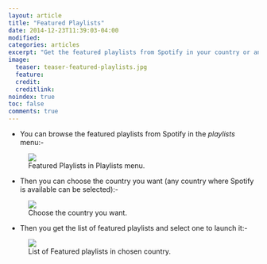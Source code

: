 ```yaml
---
layout: article
title: "Featured Playlists"
date: 2014-12-23T11:39:03-04:00
modified:
categories: articles
excerpt: "Get the featured playlists from Spotify in your country or any other country worldwide."
image:
  teaser: teaser-featured-playlists.jpg
  feature:
  credit: 
  creditlink:
noindex: true
toc: false
comments: true
---
```


* You can browse the featured playlists from Spotify in the *playlists* menu:-

<figure>
	<img src="{{ site.url }}/images/featured-playlists1.jpg"></a>
	<figcaption>Featured Playlists in Playlists menu.</figcaption>
</figure>

* Then you can choose the country you want (any country where Spotify is available can be selected):-

<figure>
	<img src="{{ site.url }}/images/featured-playlists2.jpg"></a>
	<figcaption>Choose the country you want.</figcaption>
</figure>

* Then you get the list of featured playlists and select one to launch it:-

<figure>
	<img src="{{ site.url }}/images/featured-playlists3.jpg"></a>
	<figcaption>List of Featured playlists in chosen country.</figcaption>
</figure>
